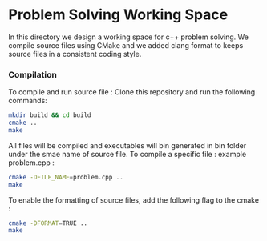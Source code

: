 # Problem Solving Working Space
In this directory we design a working space for c++ problem solving. We compile source files using CMake and we added clang format to keeps source files in a consistent coding style. 


### Compilation 

To compile and run source file :
Clone this repository and run the following commands: 
```sh
mkdir build && cd build 
cmake ..
make 
```
All files will be compiled and executables will bin generated in bin folder under the smae name of source file. 
To compile a specific file : example problem.cpp :
```sh
cmake -DFILE_NAME=problem.cpp ..
make 
```
To enable the formatting of source files, add the following flag to the cmake : 
```sh
cmake -DFORMAT=TRUE ..
make 
```
